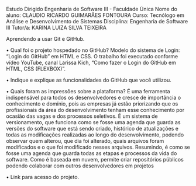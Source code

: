 Estudo Dirigido Engenharia de Software III - Faculdade Única
Nome do aluno: CLAUDIO RICARDO GUIMARÃES FONTOURA
Curso: Tecnólogo em Análise e Desenvolvimento de Sistemas
Disciplina: Engenharia de Software III
Tutor/a: KARINA LUIZA SILVA TEIXEIRA

Aprendendo a usar Git e GitHub.

• Qual foi o projeto hospedado no GitHub?
Modelo do sistema de Login: “Login do GitHub” em HTML e CSS.
O trabalho foi executado conforme vídeo YouTube, canal Larissa Kich, “Como fazer o Login do GitHub em HTML, CSS (FLEXBOX)”.

• Indique e explique as funcionalidades do GitHub que você utilizou.

• Quais foram as impressões sobre a plataforma?
É uma ferramenta indispensável para todos os desenvolvedores e cresce de importância o conhecimento e domínio, pois as empresas já estão priorizando que os profissionais da área do desenvolvimento tenham esse conhecimento por ocasião das vagas e dos processos seletivos.
É um sistema de versionamento, que funciona como se fosse uma agenda que guarda as versões do software que está sendo criado, histórico de atualizações e todas as modificações realizadas ao longo do desenvolvimento, podendo observar quem alterou, que dia foi alterado, quais arquivos foram modificados e o que foi modificado nesses arquivos. Resumindo, é como se fosse uma agenda que guarda todas as etapas e processos da vida do software. 
Como é baseada em nuvem, permite criar repositórios públicos podendo colaborar com outros desenvolvedores em projetos

• Link para acesso do projeto.

